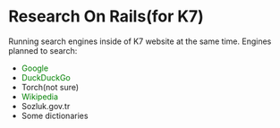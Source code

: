 # Research On Rails(for K7)
Running search engines inside of K7 website at the same time. Engines planned to search:
- <span style="color:green">Google</span>
- <span style="color:green">DuckDuckGo</span>
- Torch(not sure)
- <span style="color:green">Wikipedia</span>
- Sozluk.gov.tr
- Some dictionaries
